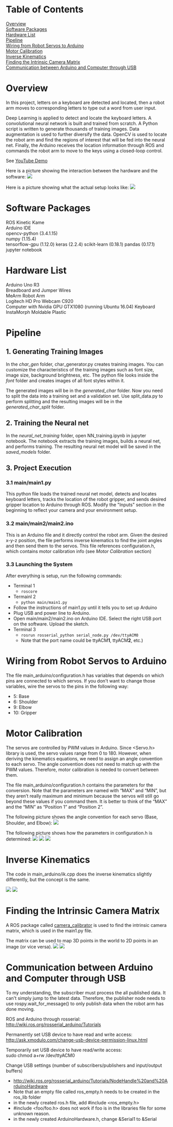 # Table of Contents
[Overview](#Overview)  
[Software Packages](#Software-Packages)  
[Hardware List](#Hardware-List)  
[Pipeline](#Pipeline)  
[Wiring from Robot Servos to Arduino](#Wiring-from-Robot-Servos-to-Arduino)  
[Motor Calibration](#Motor-Calibration)  
[Inverse Kinematics](#Inverse-Kinematics)   
[Finding the Intrinsic Camera Matrix](#Finding-the-Intrinsic-Camera-Matrix)  
[Communication between Arduino and Computer through USB](#Communication-between-Arduino-and-Computer-through-USB)

# Overview
In this project, letters on a keyboard are detected and located, then a robot arm moves to corresponding letters to type out a word from user input.

Deep Learning is applied to detect and locate the keyboard letters. A convolutional neural network is built and trained from scratch. A Python script is written to generate thousands of training images. Data augmentation is used to further diversify the data. OpenCV is used to locate the robot arm and find the regions of interest that will be fed into the neural net. Finally, the Arduino receives the location information through ROS and commands the robot arm to move to the keys using a closed-loop control.

See [YouTube Demo](https://youtu.be/I7_Z-FtJ_zA)

Here is a picture showing the interaction between the hardware and the software:
![](pictures/big_picture.png)

Here is a picture showing what the actual setup looks like:
![](pictures/big_picture2.png)

# Software Packages
ROS Kinetic Kame  
Arduino IDE  
opencv-python (3.4.1.15)  
numpy (1.15.4)  
tensorflow-gpu (1.12.0)
keras (2.2.4)
scikit-learn (0.18.1)
pandas (0.17.1)
jupyter notebook

# Hardware List
Arduino Uno R3  
Breadboard and Jumper Wires  
MeArm Robot Arm  
Logitech HD Pro Webcam C920   
Computer with Nvidia GPU GTX1080 (running Ubuntu 16.04)
Keyboard
InstaMorph Moldable Plastic

# Pipeline
## 1. Generating Training Images  
In the _char_gen_ folder, char_generator.py creates training images. You can customize the characteristics of the training images such as font size, image size, background brightness, etc. The python file looks inside the _font_ folder and creates images of all font styles within it.

The generated images will be in the _generated_char_ folder. Now you need to split the data into a training set and a validation set. Use split_data.py to perform splitting and the resulting images will be in the _generated_char_split_ folder.

## 2. Training the Neural net
In the _neural_net_training_ folder, open NN_training.ipynb in jupyter notebook. The notebook extracts the training images, builds a neural net, and performs training. The resulting neural net model will be saved in the _saved_models_ folder.

## 3. Project Execution
### 3.1 main/main1.py
This python file loads the trained neural net model, detects and locates keyboard letters, tracks the location of the robot gripper, and sends desired gripper location to Arduino through ROS. Modify the "Inputs" section in the beginning to reflect your camera and your environment setup.

### 3.2 main/main2/main2.ino
This is an Arduino file and it directly control the robot arm. Given the desired x-y-z position, the file performs inverse kinematics to find the joint angles and then send them to the servos. This file references configuration.h, which contains motor calibration info (see _Motor Calibration_ section)

### 3.3 Launching the System
After everything is setup, run the following commands:

- Terminal 1
    - `roscore`
- Termainl 2
    - `python main/main1.py`
- Follow the instructions of main1.py until it tells you to set up Arduino
- Plug USB and power line to Arduino.
- Open main/main2/main2.ino on Arduino IDE. Select the right USB port on the software. Upload the sketch.
- Terminal 3
    - `rosrun rosserial_python serial_node.py /dev/ttyACM0`
    - Note that the port name could be ttyACM**1**, ttyACM**2**, etc.)

# Wiring from Robot Servos to Arduino
The file main_arduino/configuration.h has variables that depends on which pins are connected to which servos. If you don't want to change those variables, wire the servos to the pins in the following way:

- 5: Base
- 6: Shoulder
- 9: Elbow
- 10: Gripper

# Motor Calibration
The servos are controlled by PWM values in Arduino. Since <Servo.h> library is used, the servo values range from 0 to 180. However, when deriving the kinematics equations, we need to assign an angle convention to each servo. The angle convention does not need to match up with the PWM values. Therefore, motor calibration is needed to convert between them.

The file main_arduino/configuration.h contains the parameters for the conversion. Note that the parameters are named with “MAX” and “MIN”, but they aren’t really maximum and minimum because the servos will still go beyond these values if you command them. It is better to think of the “MAX” and the “MIN”  as “Position 1” and “Position 2”.

The following picture shows the angle convention for each servo (Base, Shoulder, and Elbow):
![](pictures/servos_angle_convention.png)

The following picture shows how the parameters in configuration.h is determined:
![](pictures/base_angle.png)
![](pictures/shoulder_angle.png)
![](pictures/elbow_angle.png)

# Inverse Kinematics
The code in main_arduino/ik.cpp does the inverse kinematics slightly differently, but the concept is the same.

![](pictures/ik1.png)
![](pictures/ik2.png)

# Finding the Intrinsic Camera Matrix
A ROS package called [camera_calibrator](http://wiki.ros.org/camera_calibration#Camera_Calibrator) is used to find the intrinsic camera matrix, which is used in the main1.py file.

The matrix can be used to map 3D points in the world to 2D points in an image (or vice versa).
![](pictures/camera_matrix.png)
![](pictures/pinhole_model.png)

# Communication between Arduino and Computer through USB
To my understanding, the subscriber must process the all published data. It can't simply jump to the latest data. Therefore, the publisher node needs to use rospy.wait_for_message() to only publish data when the robot arm has done moving.

ROS and Arduino through rosserial:  
http://wiki.ros.org/rosserial_arduino/Tutorials

Permanently set USB device to have read and write access:  
http://ask.xmodulo.com/change-usb-device-permission-linux.html

Temporarily set USB device to have read/write access:  
sudo chmod a+rw /dev/ttyACM0

Change USB settings (number of subscribers/publishers and input/output buffers)
- http://wiki.ros.org/rosserial_arduino/Tutorials/NodeHandle%20and%20ArduinoHardware
- Note that an empty file called ros_empty.h needs to be created in the ros_lib folder
- in the newly created ros.h file, add #include <ros_empty.h>
- #include <foo/foo.h> does not work if foo is in the libraries file for some unknown reason.
- in the newly created ArduinoHardware.h, change &Serial1 to &Serial
